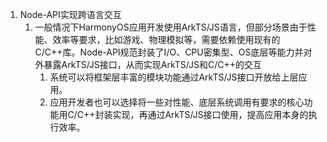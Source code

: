 1. Node-API实现跨语言交互
    1. 一般情况下HarmonyOS应用开发使用ArkTS/JS语言，但部分场景由于性能、效率等要求，比如游戏、物理模拟等，需要依赖使用现有的C/C++库。Node-API规范封装了I/O、CPU密集型、OS底层等能力并对外暴露ArkTS/JS接口，从而实现ArkTS/JS和C/C++的交互
        1. 系统可以将框架层丰富的模块功能通过ArkTS/JS接口开放给上层应用。
        2. 应用开发者也可以选择将一些对性能、底层系统调用有要求的核心功能用C/C++封装实现，再通过ArkTS/JS接口使用，提高应用本身的执行效率。
